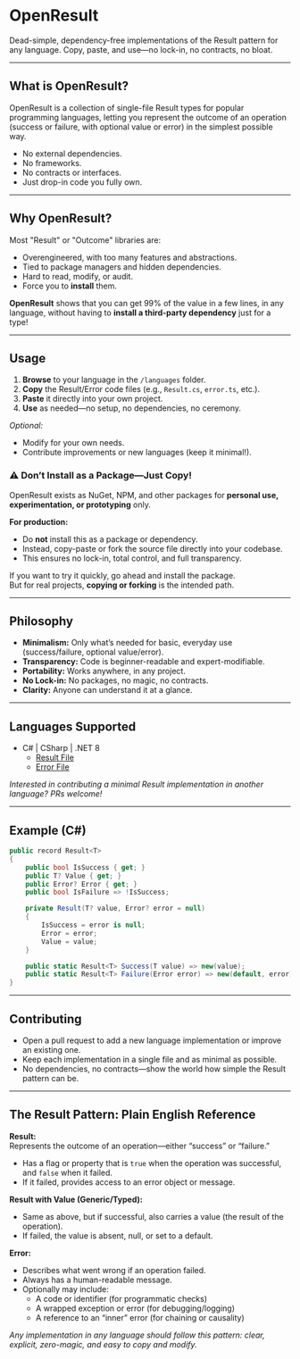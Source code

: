 # OpenResult

Dead-simple, dependency-free implementations of the Result pattern for any language.
Copy, paste, and use—no lock-in, no contracts, no bloat.

---

## What is OpenResult?

OpenResult is a collection of single-file Result types for popular programming languages, letting you represent the outcome of an operation (success or failure, with optional value or error) in the simplest possible way.

- No external dependencies.
- No frameworks.
- No contracts or interfaces.
- Just drop-in code you fully own.

---

## Why OpenResult?

Most "Result" or "Outcome" libraries are:

- Overengineered, with too many features and abstractions.
- Tied to package managers and hidden dependencies.
- Hard to read, modify, or audit.
- Force you to **install** them.

**OpenResult** shows that you can get 99% of the value in a few lines, in any language, without having to **install a third-party dependency** just for a type!

---

## Usage

1. **Browse** to your language in the `/languages` folder.
2. **Copy** the Result/Error code files (e.g., `Result.cs`, `error.ts`, etc.).
3. **Paste** it directly into your own project.
4. **Use** as needed—no setup, no dependencies, no ceremony.

_Optional:_

- Modify for your own needs.
- Contribute improvements or new languages (keep it minimal!).

### ⚠️ Don’t Install as a Package—Just Copy!

OpenResult exists as NuGet, NPM, and other packages for **personal use, experimentation, or prototyping** only.

**For production:**

- Do **not** install this as a package or dependency.
- Instead, copy-paste or fork the source file directly into your codebase.
- This ensures no lock-in, total control, and full transparency.

If you want to try it quickly, go ahead and install the package.  
But for real projects, **copying or forking** is the intended path.

---

## Philosophy

- **Minimalism:** Only what’s needed for basic, everyday use (success/failure, optional value/error).
- **Transparency:** Code is beginner-readable and expert-modifiable.
- **Portability:** Works anywhere, in any project.
- **No Lock-in:** No packages, no magic, no contracts.
- **Clarity:** Anyone can understand it at a glance.

---

## Languages Supported

- C# | CSharp | .NET 8
  - [Result File](https://github.com/fernando-jimenez-dev/OpenResult/blob/main/languages/csharp/OpenResult/Result.cs)
  - [Error File](https://github.com/fernando-jimenez-dev/OpenResult/blob/main/languages/csharp/OpenResult/Error.cs)

_Interested in contributing a minimal Result implementation in another language? PRs welcome!_

---

## Example (C#)

```csharp
public record Result<T>
{
    public bool IsSuccess { get; }
    public T? Value { get; }
    public Error? Error { get; }
    public bool IsFailure => !IsSuccess;

    private Result(T? value, Error? error = null)
    {
        IsSuccess = error is null;
        Error = error;
        Value = value;
    }

    public static Result<T> Success(T value) => new(value);
    public static Result<T> Failure(Error error) => new(default, error);
}
```

---

## Contributing

- Open a pull request to add a new language implementation or improve an existing one.
- Keep each implementation in a single file and as minimal as possible.
- No dependencies, no contracts—show the world how simple the Result pattern can be.

---

## The Result Pattern: Plain English Reference

**Result:**  
Represents the outcome of an operation—either “success” or “failure.”

- Has a flag or property that is `true` when the operation was successful, and `false` when it failed.
- If it failed, provides access to an error object or message.

**Result with Value (Generic/Typed):**

- Same as above, but if successful, also carries a value (the result of the operation).
- If failed, the value is absent, null, or set to a default.

**Error:**

- Describes what went wrong if an operation failed.
- Always has a human-readable message.
- Optionally may include:
  - A code or identifier (for programmatic checks)
  - A wrapped exception or error (for debugging/logging)
  - A reference to an “inner” error (for chaining or causality)

_Any implementation in any language should follow this pattern: clear, explicit, zero-magic, and easy to copy and modify._

